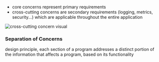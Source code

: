 - core concerns represent primary requirements
- cross-cutting concerns are secondary requirements (logging, metrics, security...) which are applicable throughout the entire application

![cross-cutting concern visual](https://i.stack.imgur.com/0xO3n.jpg)

### Separation of Concerns 
design principle, each section of a program addresses a distinct portion of the information that affects a program, based on its functionality
